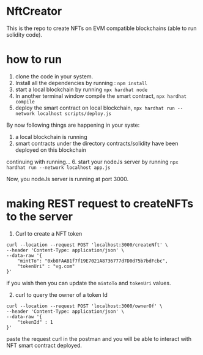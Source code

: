 # NftCreator
This is the repo to create NFTs on EVM compatible blockchains (able to run solidity code).

# how to run 
1. clone the code in your system.
2. Install all the dependencies by running : `npm install`
3. start a local blockchain by running `npx hardhat node`
4. In another terminal window compile the smart contract, `npx hardhat compile`
5. deploy the smart contract on local blockchain, `npx hardhat run --network localhost scripts/deploy.js`

By now following things are happening in your syste:
1. a local blockchain is running
2. smart contracts under the directory contracts/solidity have been deployed on this blockchain

continuing with running...
6. start your nodeJs server by running `npx hardhat run --network localhost app.js`

Now, you nodeJs server is running at port 3000.

# making REST request to createNFTs to the server
1. Curl to create a NFT token
```
curl --location --request POST 'localhost:3000/createNft' \
--header 'Content-Type: application/json' \
--data-raw '{
    "mintTo": "0xb8FAAB1f7f19E7021A8736777d7D0d75b7bdFcbc",
    "tokenUri" : "vg.com"
}'
```
if you wish then you can update the `mintoTo` and `tokenUri` values.

2. curl to query the owner of a token Id
```
curl --location --request POST 'localhost:3000/ownerOf' \
--header 'Content-Type: application/json' \
--data-raw '{
    "tokenId" : 1
}'
```

paste the request curl in the postman and you will be able to interact with NFT smart contract deployed.

